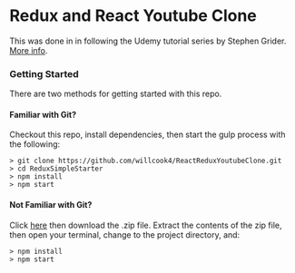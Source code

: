 # Redux and React Youtube Clone
This was done in in following the Udemy tutorial series by Stephen Grider. [More info](https://www.udemy.com/react-redux/). 

### Getting Started

There are two methods for getting started with this repo.

#### Familiar with Git?
Checkout this repo, install dependencies, then start the gulp process with the following:

```
> git clone https://github.com/willcook4/ReactReduxYoutubeClone.git
> cd ReduxSimpleStarter
> npm install
> npm start
```

#### Not Familiar with Git?
Click [here](https://github.com/willcook4/ReactReduxYoutubeClone) then download the .zip file.  Extract the contents of the zip file, then open your terminal, change to the project directory, and:

```
> npm install
> npm start
```
